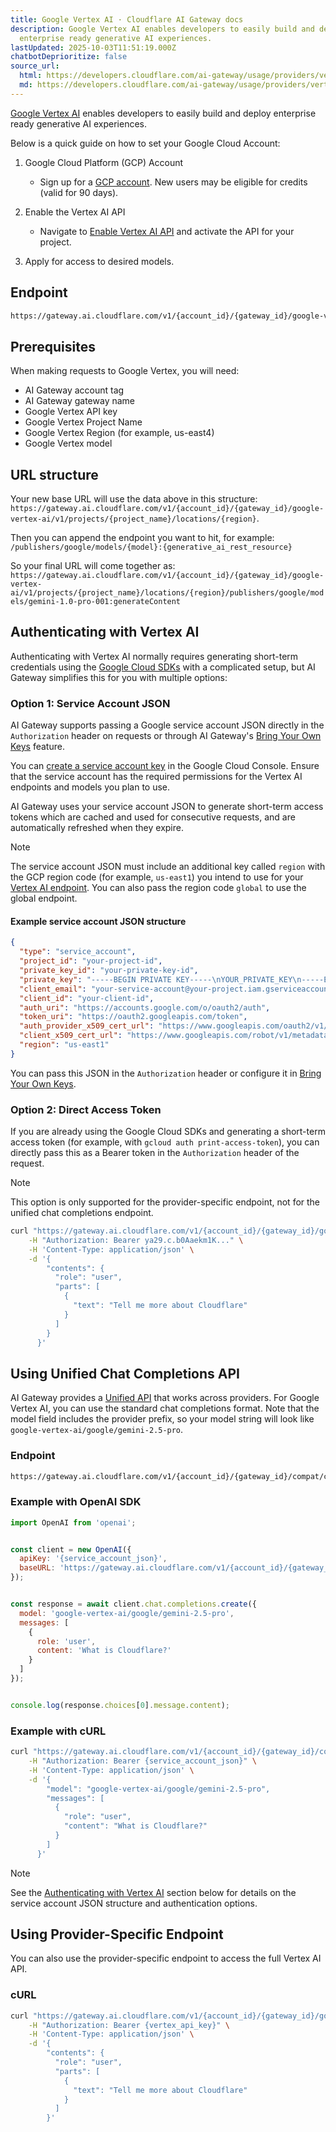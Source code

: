 ```yaml
---
title: Google Vertex AI · Cloudflare AI Gateway docs
description: Google Vertex AI enables developers to easily build and deploy
  enterprise ready generative AI experiences.
lastUpdated: 2025-10-03T11:51:19.000Z
chatbotDeprioritize: false
source_url:
  html: https://developers.cloudflare.com/ai-gateway/usage/providers/vertex/
  md: https://developers.cloudflare.com/ai-gateway/usage/providers/vertex/index.md
---
```


[Google Vertex AI](https://cloud.google.com/vertex-ai) enables developers to easily build and deploy enterprise ready generative AI experiences.

Below is a quick guide on how to set your Google Cloud Account:

1. Google Cloud Platform (GCP) Account

   * Sign up for a [GCP account](https://cloud.google.com/vertex-ai). New users may be eligible for credits (valid for 90 days).

2. Enable the Vertex AI API

   * Navigate to [Enable Vertex AI API](https://console.cloud.google.com/marketplace/product/google/aiplatform.googleapis.com) and activate the API for your project.

3. Apply for access to desired models.

## Endpoint

```txt
https://gateway.ai.cloudflare.com/v1/{account_id}/{gateway_id}/google-vertex-ai
```

## Prerequisites

When making requests to Google Vertex, you will need:

* AI Gateway account tag
* AI Gateway gateway name
* Google Vertex API key
* Google Vertex Project Name
* Google Vertex Region (for example, us-east4)
* Google Vertex model

## URL structure

Your new base URL will use the data above in this structure: `https://gateway.ai.cloudflare.com/v1/{account_id}/{gateway_id}/google-vertex-ai/v1/projects/{project_name}/locations/{region}`.

Then you can append the endpoint you want to hit, for example: `/publishers/google/models/{model}:{generative_ai_rest_resource}`

So your final URL will come together as: `https://gateway.ai.cloudflare.com/v1/{account_id}/{gateway_id}/google-vertex-ai/v1/projects/{project_name}/locations/{region}/publishers/google/models/gemini-1.0-pro-001:generateContent`

## Authenticating with Vertex AI

Authenticating with Vertex AI normally requires generating short-term credentials using the [Google Cloud SDKs](https://cloud.google.com/vertex-ai/docs/authentication) with a complicated setup, but AI Gateway simplifies this for you with multiple options:

### Option 1: Service Account JSON

AI Gateway supports passing a Google service account JSON directly in the `Authorization` header on requests or through AI Gateway's [Bring Your Own Keys](https://developers.cloudflare.com/ai-gateway/configuration/bring-your-own-keys/) feature.

You can [create a service account key](https://cloud.google.com/iam/docs/keys-create-delete) in the Google Cloud Console. Ensure that the service account has the required permissions for the Vertex AI endpoints and models you plan to use.

AI Gateway uses your service account JSON to generate short-term access tokens which are cached and used for consecutive requests, and are automatically refreshed when they expire.

Note

The service account JSON must include an additional key called `region` with the GCP region code (for example, `us-east1`) you intend to use for your [Vertex AI endpoint](https://cloud.google.com/vertex-ai/docs/reference/rest#service-endpoint). You can also pass the region code `global` to use the global endpoint.

#### Example service account JSON structure

```json
{
  "type": "service_account",
  "project_id": "your-project-id",
  "private_key_id": "your-private-key-id",
  "private_key": "-----BEGIN PRIVATE KEY-----\nYOUR_PRIVATE_KEY\n-----END PRIVATE KEY-----\n",
  "client_email": "your-service-account@your-project.iam.gserviceaccount.com",
  "client_id": "your-client-id",
  "auth_uri": "https://accounts.google.com/o/oauth2/auth",
  "token_uri": "https://oauth2.googleapis.com/token",
  "auth_provider_x509_cert_url": "https://www.googleapis.com/oauth2/v1/certs",
  "client_x509_cert_url": "https://www.googleapis.com/robot/v1/metadata/x509/your-service-account%40your-project.iam.gserviceaccount.com",
  "region": "us-east1"
}
```

You can pass this JSON in the `Authorization` header or configure it in [Bring Your Own Keys](https://developers.cloudflare.com/ai-gateway/configuration/bring-your-own-keys/).

### Option 2: Direct Access Token

If you are already using the Google Cloud SDKs and generating a short-term access token (for example, with `gcloud auth print-access-token`), you can directly pass this as a Bearer token in the `Authorization` header of the request.

Note

This option is only supported for the provider-specific endpoint, not for the unified chat completions endpoint.

```bash
curl "https://gateway.ai.cloudflare.com/v1/{account_id}/{gateway_id}/google-vertex-ai/v1/projects/{project_name}/locations/{region}/publishers/google/models/gemini-1.0-pro-001:generateContent" \
    -H "Authorization: Bearer ya29.c.b0Aaekm1K..." \
    -H 'Content-Type: application/json' \
    -d '{
        "contents": {
          "role": "user",
          "parts": [
            {
              "text": "Tell me more about Cloudflare"
            }
          ]
        }
      }'
```

## Using Unified Chat Completions API

AI Gateway provides a [Unified API](https://developers.cloudflare.com/ai-gateway/usage/chat-completion/) that works across providers. For Google Vertex AI, you can use the standard chat completions format. Note that the model field includes the provider prefix, so your model string will look like `google-vertex-ai/google/gemini-2.5-pro`.

### Endpoint

```txt
https://gateway.ai.cloudflare.com/v1/{account_id}/{gateway_id}/compat/chat/completions
```

### Example with OpenAI SDK

```javascript
import OpenAI from 'openai';


const client = new OpenAI({
  apiKey: '{service_account_json}',
  baseURL: 'https://gateway.ai.cloudflare.com/v1/{account_id}/{gateway_id}/compat'
});


const response = await client.chat.completions.create({
  model: 'google-vertex-ai/google/gemini-2.5-pro',
  messages: [
    {
      role: 'user',
      content: 'What is Cloudflare?'
    }
  ]
});


console.log(response.choices[0].message.content);
```

### Example with cURL

```bash
curl "https://gateway.ai.cloudflare.com/v1/{account_id}/{gateway_id}/compat/chat/completions" \
    -H "Authorization: Bearer {service_account_json}" \
    -H 'Content-Type: application/json' \
    -d '{
        "model": "google-vertex-ai/google/gemini-2.5-pro",
        "messages": [
          {
            "role": "user",
            "content": "What is Cloudflare?"
          }
        ]
      }'
```

Note

See the [Authenticating with Vertex AI](#authenticating-with-vertex-ai) section below for details on the service account JSON structure and authentication options.

## Using Provider-Specific Endpoint

You can also use the provider-specific endpoint to access the full Vertex AI API.

### cURL

```bash
curl "https://gateway.ai.cloudflare.com/v1/{account_id}/{gateway_id}/google-vertex-ai/v1/projects/{project_name}/locations/{region}/publishers/google/models/gemini-1.0-pro-001:generateContent" \
    -H "Authorization: Bearer {vertex_api_key}" \
    -H 'Content-Type: application/json' \
    -d '{
        "contents": {
          "role": "user",
          "parts": [
            {
              "text": "Tell me more about Cloudflare"
            }
          ]
        }'
```
